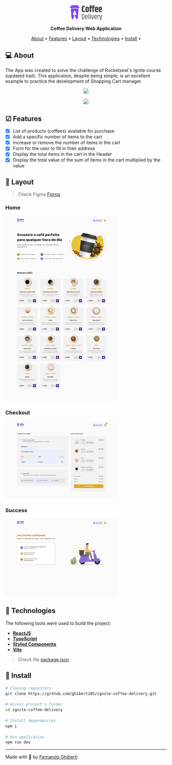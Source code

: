 <p align="center">
  <img width="20%" src="./src/assets/logo-coffee-delivery.svg" />
</p>

<p align="center">
    <strong>Coffee Delivery Web Application</strong>
</p>

<p align="center">
 <a href="#-about">About</a> •
 <a href="#-features">Features</a> • 
 <a href="#-layout">Layout</a> • 
 <a href="#-technologies">Technologies</a> • 
 <a href="#-install">Install</a> • 
</p>

## 💻 About

The App was created to solve the challenge of Rocketseat's Ignite course (updated trail). This application, despite being simple, is an excellent example to practice the development of Shopping Cart manager.

<p align="center">
  <img src="src/assets/screenshots/home-capture-2023-11-23.gif">
</p>

<p align="center">
  <img src="src/assets/screenshots/checkout-success-capture-2023-11-23.gif">
</p>


## ☑ Features

- [x] List of products (coffees) available for purchase
- [x] Add a specific number of items to the cart
- [x] Increase or remove the number of items in the cart
- [x] Form for the user to fill in their address
- [x] Display the total items in the cart in the Header
- [x] Display the total value of the sum of items in the cart multiplied by the value

## 🎨 Layout

> Check Figma [Figma](https://www.figma.com/file/nQKy2XxgjHR4g0JZGUHcCC/Coffee-Delivery-%E2%80%A2-Desafio-React-(Copy)?type=design&node-id=222%3A824&mode=design&t=ecVLUijfiUtqwWNs-1)

### Home

<p align="left"> 
  <img src="src/assets/screenshots/home-screencapture-localhost.png" width="70%">
</p>

### Checkout

<p align="left">       
  <img src="src/assets/screenshots/checkout-screencapture-localhost-.png" width="70%">
</p>

### Success

<p align="left"> 
  <img src="src/assets/screenshots/success-screencapture-localhost.png" width="70%">
</p>

## 🔨 Technologies

The following tools were used to build the project:

- **[ReactJS](https://reactjs.org/)**
- **[TypeScript](https://www.typescriptlang.org/)**
- **[Styled Components](https://styled-components.com/docs)**
- **[Vite](https://vitejs.dev/)**

> Check file [package.json](https://github.com/ghiberti85/ignite-coffee-delivery/blob/main/package.json)


## 🚀 Install

```bash
# Cloning repository
git clone https://github.com/ghiberti85/ignite-coffee-delivery.git

# Access project's folder
cd ignite-coffee-delivery

# Install dependencies
npm i

# Run application
npm run dev

```

---

Made with 💜 by [Fernando Ghiberti](https://github.com/ghiberti85)